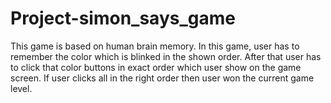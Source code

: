 # Project-simon_says_game
This game is based on human brain memory.
In this game, user has to remember the color which is blinked in the shown order.
After that user has to click that color buttons in exact order which user show on the game screen.
If user clicks all in the right order then user won the  current game level.
